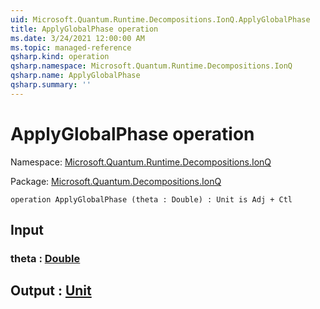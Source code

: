 ```yaml
---
uid: Microsoft.Quantum.Runtime.Decompositions.IonQ.ApplyGlobalPhase
title: ApplyGlobalPhase operation
ms.date: 3/24/2021 12:00:00 AM
ms.topic: managed-reference
qsharp.kind: operation
qsharp.namespace: Microsoft.Quantum.Runtime.Decompositions.IonQ
qsharp.name: ApplyGlobalPhase
qsharp.summary: ''
---
```


# ApplyGlobalPhase operation

Namespace: [Microsoft.Quantum.Runtime.Decompositions.IonQ](xref:Microsoft.Quantum.Runtime.Decompositions.IonQ)

Package: [Microsoft.Quantum.Decompositions.IonQ](https://nuget.org/packages/Microsoft.Quantum.Decompositions.IonQ)




```qsharp
operation ApplyGlobalPhase (theta : Double) : Unit is Adj + Ctl
```


## Input

### theta : [Double](xref:microsoft.quantum.lang-ref.double)





## Output : [Unit](xref:microsoft.quantum.lang-ref.unit)

